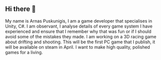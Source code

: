 ## Hi there 👋


My name is Arnas Puskunigis, I am a game developer that specialises in Unity, C#. I am observant, I analyse details of every game system I have experienced and ensure that I remember why that was fun or if I should avoid some of the mistakes they made. I am working on a 3D racing game about drifting and shooting. This will be the first PC game that I publish, it will be available on steam in April. I want to make high quality, polished games for a living.


<!--
**ArnasPuskunigis/ArnasPuskunigis** is a ✨ _special_ ✨ repository because its `README.md` (this file) appears on your GitHub profile.

Here are some ideas to get you started:

- 🔭 I’m currently working on ...
- 🌱 I’m currently learning ...
- 👯 I’m looking to collaborate on ...
- 🤔 I’m looking for help with ...
- 💬 Ask me about ...
- 📫 How to reach me: ...
- 😄 Pronouns: ...
- ⚡ Fun fact: ...
-->
